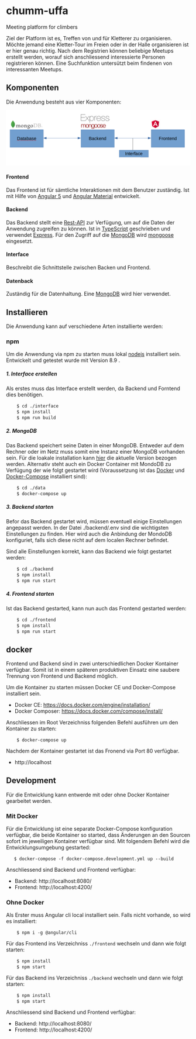 # chumm-uffa
Meeting platform for climbers

Ziel der Platform ist es, Treffen von und für Kletterer zu organisieren. Möchte jemand eine Kletter-Tour im Freien oder 
in der Halle organisieren ist er hier genau richtig. Nach dem Registrien können beliebige Meetups erstellt werden, 
worauf sich anschliessend interessierte Personen registrieren können. Eine Suchfunktion untersützt beim findenen
von interessanten Meetups.   

## Komponenten
Die Anwendung besteht aus vier Komponenten:

![Overview](./doc/Overview.png)

#### Frontend
Das Frontend ist für sämtliche Interaktionen mit dem Benutzer zuständig. Ist mit Hilfe von [Angular 5](https://angular.io/) 
und [Angular Material](https://material.angular.io/) entwickelt.      

#### Backend
Das Backend stellt eine [Rest-API](./doc/rest-api.txt) zur Verfügung, um auf die Daten der Anwendung zugreifen zu können. 
Ist in [TypeScript](https://www.typescriptlang.org/) geschrieben und verwendet [Express](https://www.npmjs.com/package/express). 
Für den Zugriff auf die [MongoDB](https://www.mongodb.com/) wird [mongoose](http://mongoosejs.com/) eingesetzt.  

#### Interface 
Beschreibt die Schnittstelle zwischen Backen und Frontend.

#### Datenback
Zuständig für die Datenhaltung. Eine [MongoDB](https://www.mongodb.com/) wird hier verwendet.

## Installieren
Die Anwendung kann auf verschiedene Arten installierte werden:

### npm
Um die Anwendung via npm zu starten muss lokal [nodejs](https://nodejs.org/en/download/) installiert sein. Entwickelt und 
getestet wurde mit Version 8.9 .   

##### 1. Interface erstellen
Als erstes muss das Interface erstellt werden, da Backend und Forntend dies benötigen. 
```
    $ cd ./interface
    $ npm install
    $ npm run build
```

##### 2. MongoDB
Das Backend speichert seine Daten in einer MongoDB. Entweder auf dem Rechner oder im Netz muss somit eine Instanz einer 
MongoDB vorhanden sein. Für die loakale installation kann [hier](https://www.mongodb.com/download-center#community) die
aktuelle Version bezogen werden. Alternativ steht auch ein Docker Container mit MondoDB zu Verfügung der wie folgt gestartet
wird (Voraussetzung ist das [Docker](https://docs.docker.com/engine/installation/) und 
[Docker-Compose](https://docs.docker.com/compose/install/ ) installiert sind):

```
    $ cd ./data
    $ docker-compose up
```

##### 3. Backend starten
Befor das Backend gestartet wird, müssen eventuell einige Einstellungen angepasst werden. In der Datei ./backend/.env sind
die wichtigsten Einstellungen zu finden. Hier wird auch die Anbindung der MondoDB konfiguriet, falls sich diese nicht 
auf dem localen Rechner befindet.  

Sind alle Einstellungen korrekt, kann das Backend wie folgt gestartet werden:

```
    $ cd ./backend
    $ npm install
    $ npm run start
```

##### 4. Frontend starten
Ist das Backend gestarted, kann nun auch das Frontend gestarted werden:

```
    $ cd ./frontend
    $ npm install
    $ npm run start
```


## docker

Frontend und Backend sind in zwei unterschiedlichen Docker Kontainer verfügbar. Somit ist in einem 
späteren produktiven Einsatz eine saubere Trennung von Frontend und Backend möglich.

Um die Kontainer zu starten müssen Docker CE und Docker-Compose installiert sein.

* Docker CE: https://docs.docker.com/engine/installation/
* Docker Composer: https://docs.docker.com/compose/install/

Anschliessen im Root Verzeichniss folgenden Befehl ausführen um den Kontainer zu starten:
```
    $ docker-compose up
```

Nachdem der Kontainer gestartet ist das Fronend via Port 80 verfügbar.

* http://localhost

## Development
Für die Entwicklung kann entwerde mit oder ohne Docker Kontainer gearbeitet werden.

### Mit Docker
Für die Entwicklung ist eine separate Docker-Compose konfiguration verfügbar, die beide Kontainer so started,
dass Änderungen an den Sourcen sofort im jeweiligen Kontainer verfügbar sind. Mit folgendem Befehl wird 
die Entwicklungsumgebung gestarted:

```
   $ docker-compose -f docker-compose.development.yml up --build
```

Anschliessend sind Backend und Frontend verfügbar:

* Backend: http://localhost:8080/
* Frontend: http://localhost:4200/

### Ohne Docker 

Als Erster muss Angular cli local installiert sein. Falls nicht vorhande, so wird es installiert:

```
    $ npm i -g @angular/cli
```
Für das Frontend ins Verzeichniss ```./frontend``` wechseln und dann wie folgt starten: 

```
    $ npm install
    $ npm start
```

Für das Backend ins Verzeichniss ```./backend``` wechseln und dann wie folgt starten: 

```
    $ npm install
    $ npm start
```

Anschliessend sind Backend und Frontend verfügbar:

* Backend: http://localhost:8080/
* Frontend: http://localhost:4200/



